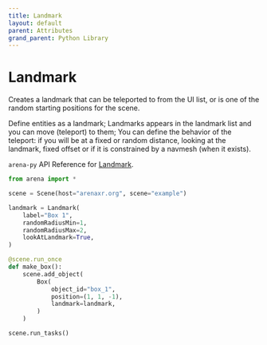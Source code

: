 ```yaml
---
title: Landmark
layout: default
parent: Attributes
grand_parent: Python Library
---
```


# Landmark

Creates a landmark that can be teleported to from the UI list, or is one of the random starting positions for the scene.

Define entities as a landmark; Landmarks appears in the landmark list and you can move (teleport) to them; You can define the behavior of the teleport: if you will be at a fixed or random distance, looking at the landmark, fixed offset or if it is constrained by a navmesh (when it exists).

`arena-py` API Reference for [Landmark](/content/python-api/attributes/landmark).

```python
from arena import *

scene = Scene(host="arenaxr.org", scene="example")

landmark = Landmark(
    label="Box 1",
    randomRadiusMin=1,
    randomRadiusMax=2,
    lookAtLandmark=True,
)

@scene.run_once
def make_box():
    scene.add_object(
        Box(
            object_id="box_1",
            position=(1, 1, -1),
            landmark=landmark,
        )
    )

scene.run_tasks()
```
